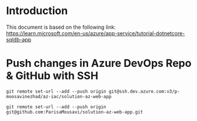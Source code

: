 # Introduction
This document is based on the following link: https://learn.microsoft.com/en-us/azure/app-service/tutorial-dotnetcore-sqldb-app



# Push changes in Azure DevOps Repo & GitHub with SSH
```
git remote set-url --add --push origin git@ssh.dev.azure.com:v3/p-moosavinezhad/az-iac/solution-az-web-app

git remote set-url --add --push origin git@github.com:ParisaMousavi/solution-az-web-app.git
```


